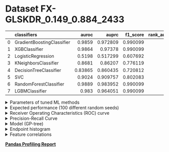 # Dataset FX-GLSKDR_0.149_0.884_2433

|    | classifiers                |   auroc |    auprc |   f1_score |   rank_auroc |   rank_auprc |   rank_f1 |
|---:|:---------------------------|--------:|---------:|-----------:|-------------:|-------------:|----------:|
|  0 | GradientBoostingClassifier | 0.9859  | 0.972809 |   0.990099 |            2 |            3 |         1 |
|  1 | XGBClassifier              | 0.9864  | 0.97378  |   0.990099 |            2 |            2 |         1 |
|  2 | LogisticRegression         | 0.5198  | 0.517299 |   0.607692 |            8 |            8 |         8 |
|  3 | KNeighborsClassifier       | 0.8681  | 0.86207  |   0.776119 |            6 |            6 |         6 |
|  4 | DecisionTreeClassifier     | 0.83865 | 0.860435 |   0.720812 |            7 |            7 |         7 |
|  5 | SVC                        | 0.9024  | 0.909757 |   0.802083 |            5 |            5 |         5 |
|  6 | RandomForestClassifier     | 0.9889  | 0.983952 |   0.990099 |            1 |            1 |         1 |
|  7 | LGBMClassifier             | 0.983   | 0.964051 |   0.990099 |            4 |            4 |         1 |


<details>
<summary>Parameters of tuned ML methods</summary>


```
GradientBoostingClassifier(ccp_alpha=0.0, criterion='friedman_mse', init=None,
                           learning_rate=0.06206878462045449, loss='deviance',
                           max_depth=7, max_features=None, max_leaf_nodes=None,
                           min_impurity_decrease=0.0, min_impurity_split=None,
                           min_samples_leaf=15, min_samples_split=2,
                           min_weight_fraction_leaf=0.0, n_estimators=100,
                           n_iter_no_change=19, presort='deprecated',
                           random_state=2433, subsample=1.0, tol=1e-07,
                           validation_fraction=0.01, verbose=0,
                           warm_start=False)
XGBClassifier(alpha=1.5272292612852035e-05, base_score=0.5, booster='gbtree',
              colsample_bylevel=1, colsample_bynode=1, colsample_bytree=1,
              eta=0.20665089843378226, eval_metric='logloss', gamma=0.0,
              gpu_id=-1, importance_type='gain', interaction_constraints=None,
              learning_rate=0.206650898, max_delta_step=0, max_depth=5,
              min_child_weight=1, missing=nan, monotone_constraints=None,
              n_estimators=71, n_jobs=0, num_parallel_tree=1,
              objective='binary:logistic', random_state=2433,
              reg_alpha=1.52722932e-05, reg_lambda=0.00034874156715133627,
              scale_pos_weight=1, subsample=1, tree_method=None,
              validate_parameters=False, verbosity=None)
LogisticRegression(C=9661.150628015803, class_weight=None, dual=True,
                   fit_intercept=True, intercept_scaling=1, l1_ratio=None,
                   max_iter=100, multi_class='auto', n_jobs=None, penalty='l2',
                   random_state=2433, solver='liblinear', tol=0.0001, verbose=0,
                   warm_start=False)
KNeighborsClassifier(algorithm='auto', leaf_size=30, metric='minkowski',
                     metric_params=None, n_jobs=None, n_neighbors=48, p=1,
                     weights='distance')
DecisionTreeClassifier(ccp_alpha=0.0, class_weight=None, criterion='gini',
                       max_depth=10, max_features=None, max_leaf_nodes=None,
                       min_impurity_decrease=0.0, min_impurity_split=None,
                       min_samples_leaf=11, min_samples_split=17,
                       min_weight_fraction_leaf=0.0, presort='deprecated',
                       random_state=2433, splitter='best')
SVC(C=57.32793214900961, break_ties=False, cache_size=200,
    class_weight='balanced', coef0=2.1, decision_function_shape='ovr', degree=3,
    gamma='scale', kernel='poly', max_iter=-1, probability=True,
    random_state=2433, shrinking=True, tol=4.7603309155310765e-05,
    verbose=False)
RandomForestClassifier(bootstrap=True, ccp_alpha=0.0, class_weight=None,
                       criterion='gini', max_depth=10, max_features=None,
                       max_leaf_nodes=None, max_samples=None,
                       min_impurity_decrease=0.0, min_impurity_split=None,
                       min_samples_leaf=1, min_samples_split=19,
                       min_weight_fraction_leaf=0.0, n_estimators=81,
                       n_jobs=None, oob_score=False, random_state=2433,
                       verbose=0, warm_start=False)
LGBMClassifier(boosting_type='gbdt', class_weight=None, colsample_bytree=1.0,
               importance_type='split', learning_rate=0.1, max_depth=4,
               metric='binary_logloss', min_child_samples=20,
               min_child_weight=0.001, min_split_gain=0.0, n_estimators=78,
               n_jobs=-1, num_leaves=142, objective='binary', random_state=2433,
               reg_alpha=0.0, reg_lambda=0.0, silent=True, subsample=1.0,
               subsample_for_bin=200000, subsample_freq=0)
```

</details>

<details>
<summary>Expected performance (100 different random seeds)</summary>
<img src='FX-GLSKDR_0.149_0.884_2433-box.svg' width=40% />
</details>

<details>
<summary>Receiver Operating Characteristics (ROC) curve</summary>
<img src='FX-GLSKDR_0.149_0.884_2433-roc.svg' width=40% />
</details>

<details>
<summary>Precision-Recall Curve</summary>
<img src='FX-GLSKDR_0.149_0.884_2433-prc.svg' width=40% />
</details>

<details>
<summary>Model (GP-tree)</summary>
<img src='FX-GLSKDR_0.149_0.884_2433-model.svg' height=10% />
</details>

<details>
<summary>Endpoint histogram</summary>
<img src='FX-GLSKDR_0.149_0.884_2433-endpoint.svg' width=40% />
</details>

<details>
<summary>Feature correlations</summary>
<img src='FX-GLSKDR_0.149_0.884_2433-corr.svg' width=40% />
</details>

[**Pandas Profiling Report**](https://epistasislab.github.io/digen/profile/FX-GLSKDR_0.149_0.884_2433.html)